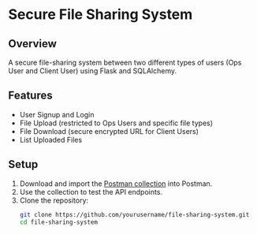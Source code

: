 # Secure File Sharing System

## Overview
A secure file-sharing system between two different types of users (Ops User and Client User) using Flask and SQLAlchemy.

## Features
- User Signup and Login
- File Upload (restricted to Ops Users and specific file types)
- File Download (secure encrypted URL for Client Users)
- List Uploaded Files

## Setup
1. Download and import the [Postman collection]() into Postman.
2. Use the collection to test the API endpoints.
1. Clone the repository:
   ```bash
   git clone https://github.com/yourusername/file-sharing-system.git
   cd file-sharing-system
